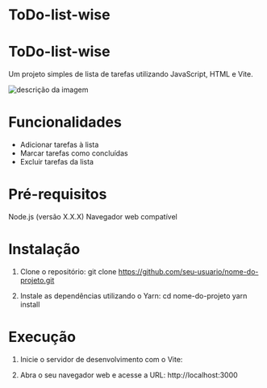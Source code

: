 # ToDo-list-wise
# ToDo-list-wise

Um projeto simples de lista de tarefas
 utilizando JavaScript, HTML e Vite.

 ![descrição da imagem](./prototipo.png)

 # Funcionalidades

* Adicionar tarefas à lista
* Marcar tarefas como concluídas
* Excluir tarefas da lista

# Pré-requisitos
Node.js (versão X.X.X)
Navegador web compatível

# Instalação 

1. Clone o repositório:
git clone https://github.com/seu-usuario/nome-do-projeto.git

2. Instale as dependências utilizando o Yarn:
cd nome-do-projeto
yarn install

# Execução
1. Inicie o servidor de desenvolvimento com o Vite:

2. Abra o seu navegador web e acesse a URL:
http://localhost:3000
